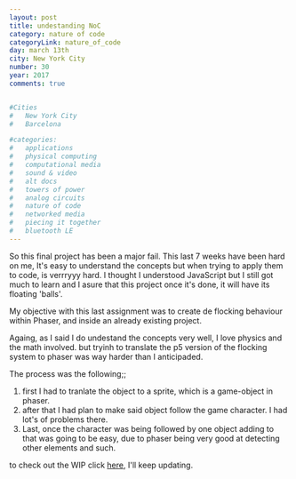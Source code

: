 ```yaml
---
layout: post
title: undestanding NoC
category: nature of code
categoryLink: nature_of_code
day: march 13th
city: New York City
number: 30
year: 2017
comments: true


#Cities
#	New York City
#	Barcelona

#categories:
#	applications
#	physical computing 
#	computational media 
#	sound & video 
#	alt docs
#	towers of power 
#	analog circuits 
#	nature of code
#	networked media
#	piecing it together
#	bluetooth LE
---
```

So this final project has been a major fail. This last 7 weeks have been hard on me, It's easy to understand the concepts but when trying to apply them to code, is verrryyy hard. I thought I understood JavaScript but I still got much to learn and I asure that this project once it's done, it will have its floating 'balls'.

My objective with this last assignment was to create de flocking behaviour within Phaser, and inside an already existing project.

Againg, as I said I do undestand the concepts very well, I love physics and the math involved. but tryinh to translate the p5 version of the flocking system to phaser was way harder than I anticipaded. 

The process was the following;; 

1. first I had to tranlate the object to a sprite, which is a game-object in phaser.
2. after that I had plan to make said object follow the game character. I had lot's of problems there.
3. Last, once the character was being followed by one object adding to that was going to be easy, due to phaser being very good at detecting other elements and such.

to check out the WIP click [here](http://blog.graupuche.info/NoC-runner/), I'll keep updating.